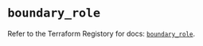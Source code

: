# `boundary_role`

Refer to the Terraform Registory for docs: [`boundary_role`](https://registry.terraform.io/providers/hashicorp/boundary/1.1.8/docs/resources/role).
